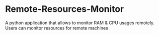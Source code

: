 # Remote-Resources-Monitor
A python application that allows to monitor RAM &amp; CPU usages remotely.
Users can monitor resources for remote machines
